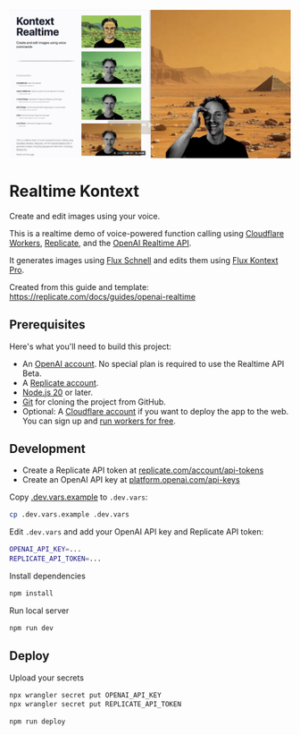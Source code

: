 ![Realtime Kontext](screenshot.png)

# Realtime Kontext

Create and edit images using your voice.

This is a realtime demo of voice-powered function calling
using [Cloudflare Workers](https://developers.cloudflare.com), [Replicate](https://replicate.com), and the [OpenAI Realtime API](https://platform.openai.com/docs/api-reference/realtime).

It generates images using [Flux Schnell](https://replicate.com/black-forest-labs/flux-schnell) and edits them using [Flux Kontext Pro](https://replicate.com/black-forest-labs/flux-kontext-pro).

Created from this guide and template: https://replicate.com/docs/guides/openai-realtime

## Prerequisites

Here's what you'll need to build this project:

- An [OpenAI account](https://platform.openai.com/signup). No special plan is required to use the Realtime API Beta.
- A [Replicate account](https://replicate.com/).
- [Node.js 20](https://nodejs.org/en/download/prebuilt-installer) or later.
- [Git](https://chatgpt.com/share/673d65dc-8e50-8003-8ce2-4bc7053d0e3a) for cloning the project from 
GitHub.
- Optional: A [Cloudflare account](https://www.cloudflare.com/plans/free/) if you want to deploy the app to the web. You can sign up and [run workers for free](https://workers.cloudflare.com/).

## Development

- Create a Replicate API token at [replicate.com/account/api-tokens](https://replicate.com/account/api-tokens)
- Create an OpenAI API key at [platform.openai.com/api-keys](https://platform.openai.com/api-keys)

Copy [.dev.vars.example](./.dev.vars.example) to `.dev.vars`:

```bash
cp .dev.vars.example .dev.vars
```

Edit `.dev.vars` and add your OpenAI API key and Replicate API token:

```bash
OPENAI_API_KEY=...
REPLICATE_API_TOKEN=...
```

Install dependencies

```bash
npm install
```

Run local server

```bash
npm run dev
```

## Deploy

Upload your secrets

```bash
npx wrangler secret put OPENAI_API_KEY
npx wrangler secret put REPLICATE_API_TOKEN
```

```bash
npm run deploy
```
